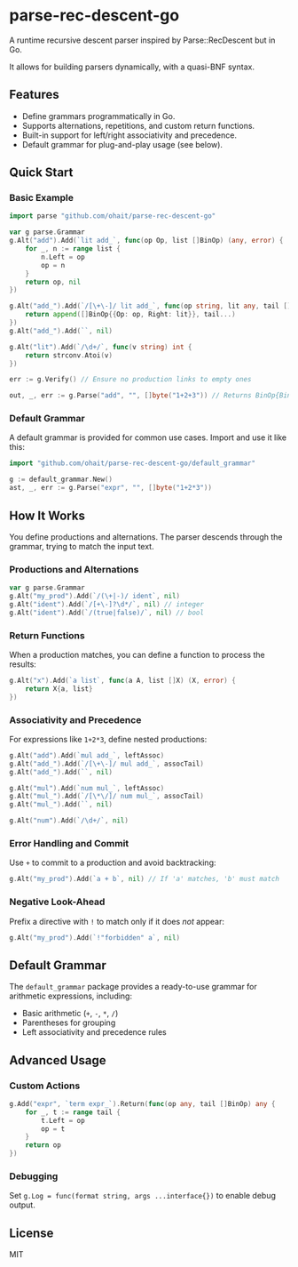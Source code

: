 # parse-rec-descent-go
A runtime recursive descent parser inspired by Parse::RecDescent but in Go.

It allows for building parsers dynamically, with a quasi-BNF syntax.

## Features
- Define grammars programmatically in Go.
- Supports alternations, repetitions, and custom return functions.
- Built-in support for left/right associativity and precedence.
- Default grammar for plug-and-play usage (see below).

## Quick Start

### Basic Example
```go
import parse "github.com/ohait/parse-rec-descent-go"

var g parse.Grammar
g.Alt("add").Add(`lit add_`, func(op Op, list []BinOp) (any, error) {
    for _, n := range list {
        n.Left = op
        op = n
    }
    return op, nil
})

g.Alt("add_").Add(`/[\+\-]/ lit add_`, func(op string, lit any, tail []BinOp) any {
    return append([]BinOp{{Op: op, Right: lit}}, tail...)
})
g.Alt("add_").Add(``, nil)

g.Alt("lit").Add(`/\d+/`, func(v string) int {
    return strconv.Atoi(v)
})

err := g.Verify() // Ensure no production links to empty ones

out, _, err := g.Parse("add", "", []byte("1+2+3")) // Returns BinOp{BinOp{1, "+", 2}, "+", 3}
```

### Default Grammar
A default grammar is provided for common use cases. Import and use it like this:
```go
import "github.com/ohait/parse-rec-descent-go/default_grammar"

g := default_grammar.New()
ast, _, err := g.Parse("expr", "", []byte("1+2*3"))
```

## How It Works
You define productions and alternations. The parser descends through the grammar, trying to match the input text.

### Productions and Alternations
```go
var g parse.Grammar
g.Alt("my_prod").Add(`/(\+|-)/ ident`, nil)
g.Alt("ident").Add(`/[+\-]?\d*/`, nil) // integer
g.Alt("ident").Add(`/(true|false)/`, nil) // bool
```

### Return Functions
When a production matches, you can define a function to process the results:
```go
g.Alt("x").Add(`a list`, func(a A, list []X) (X, error) {
    return X{a, list}
})
```

### Associativity and Precedence
For expressions like `1+2*3`, define nested productions:
```go
g.Alt("add").Add(`mul add_`, leftAssoc)
g.Alt("add_").Add(`/[\+\-]/ mul add_`, assocTail)
g.Alt("add_").Add(``, nil)

g.Alt("mul").Add(`num mul_`, leftAssoc)
g.Alt("mul_").Add(`/[\*\/]/ num mul_`, assocTail)
g.Alt("mul_").Add(``, nil)

g.Alt("num").Add(`/\d+/`, nil)
```

### Error Handling and Commit
Use `+` to commit to a production and avoid backtracking:
```go
g.Alt("my_prod").Add(`a + b`, nil) // If 'a' matches, 'b' must match
```

### Negative Look-Ahead
Prefix a directive with `!` to match only if it does *not* appear:
```go
g.Alt("my_prod").Add(`!"forbidden" a`, nil)
```

## Default Grammar
The `default_grammar` package provides a ready-to-use grammar for arithmetic expressions, including:
- Basic arithmetic (`+`, `-`, `*`, `/`)
- Parentheses for grouping
- Left associativity and precedence rules

## Advanced Usage
### Custom Actions
```go
g.Add("expr", `term expr_`).Return(func(op any, tail []BinOp) any {
    for _, t := range tail {
        t.Left = op
        op = t
    }
    return op
})
```

### Debugging
Set `g.Log = func(format string, args ...interface{})` to enable debug output.

## License
MIT
